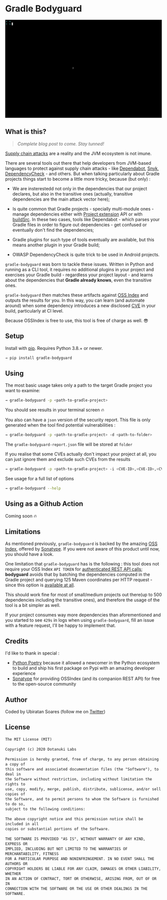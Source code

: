 # Gradle Bodyguard

![](.github/assets/showcase.gif)

## What is this?

> *Complete blog post to come. Stay tunned!*

[Supply chain attacks](https://arstechnica.com/information-technology/2020/04/725-bitcoin-stealing-apps-snuck-into-ruby-repository/) are a reality and the JVM ecosystem is not imune.

There are several tools out there that help developers from JVM-based languages to protect against supply chain attacks - like [Dependabot](https://dependabot.com/), [Snyk](https://snyk.io/), [DependencyCheck](https://github.com/jeremylong/DependencyCheck) - and others. But when talking particularly about Gradle projects things start to become a little more tricky, because (but only) :

- We are insterestedd not only in the dependencies that our project declares, but also in the transitive ones (actually, transitive dependencies are the main attack vector here);

- Is quite common that Gradle projects - specially multi-module ones - manage dependencies either with [Project extension](https://docs.gradle.org/current/dsl/org.gradle.api.plugins.ExtraPropertiesExtension.html) API or with [buildSrc](https://docs.gradle.org/current/userguide/organizing_gradle_projects.html#sec:build_sources). In these two cases, tools like Dependabot - which parses your Gradle files in order to figure out dependencies - get confused or eventually don't find the dependencies;

- Gradle plugins for such type of tools eventually are available, but this means another plugin in your Gradle build;

- OWASP DependencyCheck is quite trick to be used in Android projects.


`gradle-bodyguard` was born to tackle these issues. Written in Python and running as a CLI tool, it requires no additional plugins in your project and exercises your Gradle build - regardless your project layout - and learns about the dependencies that **Gradle already knows**, even the transitive ones.

`gradle-bodyguard` then matches these artifacts against [OSS Index](https://ossindex.sonatype.org/) and outputs the results for you. In this way, you can learn (and automate around) when some dependency introduces a new disclosed [CVE](https://en.wikipedia.org/wiki/Common_Vulnerabilities_and_Exposures) in your build, particularly at CI level.

Because OSSIndex is free to use, this tool is free of charge as well. 😎

## Setup

Install with [pip](https://www.w3schools.com/python/python_pip.asp). Requires Python 3.8.+ or newer.

```bash
→ pip install gradle-bodyguard
```

## Using

The most basic usage takes only a path to the target Gradle project you want to examine:

```bash
→ gradle-bodyguard -p <path-to-gradle-project>
```

You should see results in your terminal screen 🔥

You also can have a `json` version of the security report. This file is only generated when the tool find potential vulnerabilities :

```bash
→ gradle-bodyguard -p <path-to-gradle-project> -d <path-to-folder>
```

The `gradle-bodyguard-report.json` file will be stored at `folder`

If you realise that some CVEs actually don't impact your project at all, you can just ignore them and exclude such CVEs from the results

```bash
→ gradle-bodyguard -p <path-to-gradle-project> -i <CVE-ID>,<CVE-ID>,<CVE-ID>
```

See usage for a full list of options

```bash
→ gradle-bodyguard --help
```

## Using as a Github Action

Coming soon 🔥

## Limitations

As mentioned previously, `gradle-bodyguard` is backed by the amazing [OSS Index](https://ossindex.sonatype.org/), offered by [Sonatype](https://ossindex.sonatype.org/). If you were not aware of this product until now, you should have a look.

One limitation that `gradle-bodyguard` has is the following : this tool does not require your OSS Index `API TOKEN` for [authenticated REST API calls](https://ossindex.sonatype.org/doc/rest); **bodyguard** avoids that by batching the dependencies computed in the Gradle project and querying 125 Maven coordinates per HTTP request - since this option is [available at all](https://ossindex.sonatype.org/rest#/Component%20vulnerability%20reports/post).

This should work fine for most of small/medium projects out there(up to 500 dependencies including the transitive ones), and therefore the usage of the tool is a bit simpler as well.

If your project consumes way more dependencies than aforementioned and you started to see `429s` in logs when using `gradle-bodyguard`, fill an issue with a feature request, I'll be happy to implement that.


## Credits

I'd like to thank in special :

- [Python Poetry](https://python-poetry.org/) because it allowed a newcomer in the Python ecosystem to build and ship his first package on Pypi with an amazing developer experience
- [Sonatype](https://ossindex.sonatype.org/) for providing OSSIndex (and its companion REST API) for free to the open-source community


## Author

Coded by Ubiratan Soares (follow me on [Twitter](https://twitter.com/ubiratanfsoares))

## License

```
The MIT License (MIT)

Copyright (c) 2020 Dotanuki Labs

Permission is hereby granted, free of charge, to any person obtaining a copy of
this software and associated documentation files (the "Software"), to deal in
the Software without restriction, including without limitation the rights to
use, copy, modify, merge, publish, distribute, sublicense, and/or sell copies of
the Software, and to permit persons to whom the Software is furnished to do so,
subject to the following conditions:

The above copyright notice and this permission notice shall be included in all
copies or substantial portions of the Software.

THE SOFTWARE IS PROVIDED "AS IS", WITHOUT WARRANTY OF ANY KIND, EXPRESS OR
IMPLIED, INCLUDING BUT NOT LIMITED TO THE WARRANTIES OF MERCHANTABILITY, FITNESS
FOR A PARTICULAR PURPOSE AND NONINFRINGEMENT. IN NO EVENT SHALL THE AUTHORS OR
COPYRIGHT HOLDERS BE LIABLE FOR ANY CLAIM, DAMAGES OR OTHER LIABILITY, WHETHER
IN AN ACTION OF CONTRACT, TORT OR OTHERWISE, ARISING FROM, OUT OF OR IN
CONNECTION WITH THE SOFTWARE OR THE USE OR OTHER DEALINGS IN THE SOFTWARE.
```
